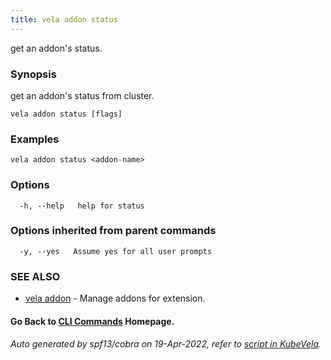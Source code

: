 ```yaml
---
title: vela addon status
---
```


get an addon's status.

### Synopsis

get an addon's status from cluster.

```
vela addon status [flags]
```

### Examples

```
vela addon status <addon-name>
```

### Options

```
  -h, --help   help for status
```

### Options inherited from parent commands

```
  -y, --yes   Assume yes for all user prompts
```

### SEE ALSO

* [vela addon](vela_addon)	 - Manage addons for extension.

#### Go Back to [CLI Commands](vela) Homepage.


###### Auto generated by spf13/cobra on 19-Apr-2022, refer to [script in KubeVela](https://github.com/oam-dev/kubevela/tree/master/hack/docgen).
